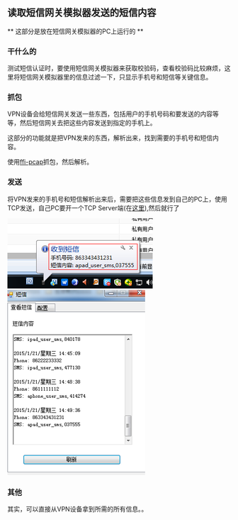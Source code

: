 ## 读取短信网关模拟器发送的短信内容

** 这部分是放在短信网关模拟器的PC上运行的 **

### 干什么的

测试短信认证时，要使用短信网关模拟器来获取校验码，查看校验码比较麻烦，这里将短信网关模拟器里的信息过滤一下，只显示手机号和短信等关键信息。

### 抓包

VPN设备会给短信网关发送一些东西，包括用户的手机号码和要发送的内容等等，然后短信网关去把这些内容发送到指定的手机上。

这部分的功能就是把VPN发来的东西，解析出来，找到需要的手机号和短信内容。

使用[ffi-pcap](https://github.com/sophsec/ffi-pcap)抓包，然后解析。


### 发送

将VPN发来的手机号和短信解析出来后，需要把这些信息发到自己的PC上，使用TCP发送，自己PC要开一个TCP Server端(在[这里](http://200.200.0.36/86194/sms_receive/tree/master)),然后就行了

![](sms1.png)
![](sms2.png)

### 其他

其实，可以直接从VPN设备拿到所需的所有信息。。

